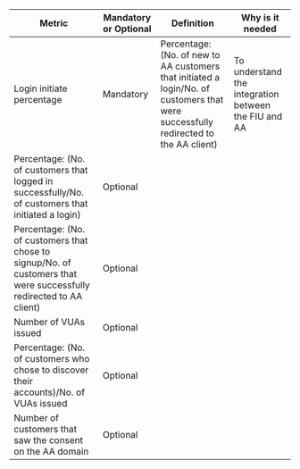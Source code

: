 | Metric                                           | Mandatory or Optional | Definition | Why is it needed |
|--------------------------------------------------|-----------------------|------------|------------------|
| Login initiate percentage | Mandatory              |  Percentage: (No. of new to AA customers that initiated a login/No. of customers that were successfully redirected to the AA client)          |  To understand the integration between the FIU and AA                |
| Percentage: (No. of customers that logged in successfully/No. of customers that initiated a login) | Optional              |            |                  |
| Percentage: (No. of customers that chose to signup/No. of customers that were successfully redirected to AA client) | Optional              |            |                  |
| Number of VUAs issued                           | Optional              |            |                  |
| Percentage: (No. of customers who chose to discover their accounts)/No. of VUAs issued | Optional              |            |                  |
| Number of customers that saw the consent on the AA domain | Optional              |            |                  |

